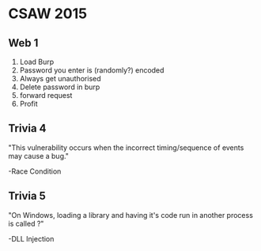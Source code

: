 # CSAW 2015

## Web 1

1. Load Burp
2. Password you enter is (randomly?) encoded
3. Always get unauthorised
4. Delete password in burp
5. forward request
6. Profit

## Trivia 4

"This vulnerability occurs when the incorrect timing/sequence of events may cause a bug."

-Race Condition


## Trivia 5

"On Windows, loading a library and having it's code run in another process is called ?"

-DLL Injection


